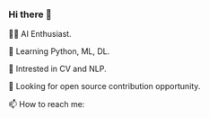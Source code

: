 ### Hi there 👋

👨‍💻 AI Enthusiast.

🌱 Learning Python, ML, DL.

🤖 Intrested in CV and NLP.

🤝 Looking for open source contribution opportunity.

📫 How to reach me:


<!--
**ritheshg06/ritheshg06** is a ✨ _special_ ✨ repository because its `README.md` (this file) appears on your GitHub profile.

Here are some ideas to get you started:

- 🔭 I’m currently working on ...
- 🌱 I’m currently learning ...
- 👯 I’m looking to collaborate on ...
- 🤔 I’m looking for help with ...
- 💬 Ask me about ...
- 📫 How to reach me: ...
- 😄 Pronouns: ...
- ⚡ Fun fact: ...
-->
